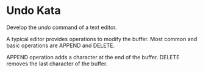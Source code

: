 # Undo Kata

Develop the *undo* command of a text editor.

A typical editor provides operations to modify the buffer.
Most common and basic operations are APPEND and DELETE.

APPEND operation adds a character at the end of the buffer.
DELETE removes the last character of the buffer.

